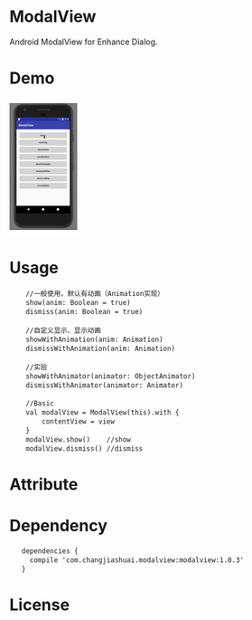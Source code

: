 # ModalView
Android ModalView for Enhance Dialog.


# Demo
![image](ModalView.gif)

# Usage

```
    //一般使用，默认有动画（Animation实现）
    show(anim: Boolean = true)
    dismiss(anim: Boolean = true)
    
    //自定义显示、显示动画
    showWithAnimation(anim: Animation)
    dismissWithAnimation(anim: Animation)
    
    //实验
    showWithAnimator(animator: ObjectAnimator)
    dismissWithAnimator(animator: Animator)
    
    //Basic
    val modalView = ModalView(this).with {
        contentView = view
    }
    modalView.show()    //show
    modalView.dismiss() //dismiss
```

# Attribute

# Dependency

```
   dependencies {
     compile 'com.changjiashuai.modalview:modalview:1.0.3'
   }
```

# License